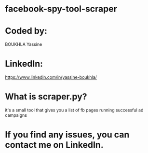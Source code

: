 # facebook-spy-tool-scraper

# Coded by:
BOUKHLA Yassine

# LinkedIn:
https://www.linkedin.com/in/yassine-boukhla/

# What is scraper.py?
it's a small tool that gives you a list of fb pages running successful ad campaigns

# If you find any issues, you can contact me on LinkedIn.
